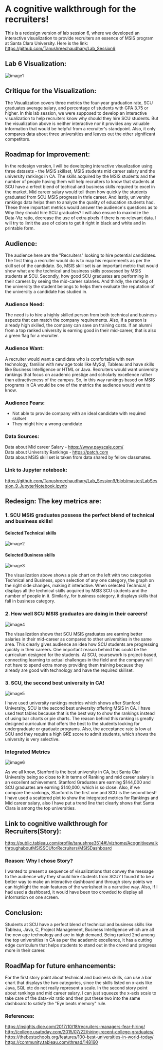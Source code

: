 # A cognitive walkthrough for the recruiters!

This is a redesign version of lab session 6, where we developed an interactive visualization to provide recruiters an essence of MSIS program at Santa Clara University. Here is the link: <br />
https://github.com/Tanushreechaudhary/Lab_Session6 <br />

## Lab 6 Visualization:
![image1](https://user-images.githubusercontent.com/32077698/32917704-eb66ed46-cad4-11e7-8f9d-ab7443609123.png)

## Critique for the Visualization:
The Visualization covers three metrics the four-year graduation rate, SCU graduates average salary, and percentage of students with GPA 3.75 or higher. In this lab session, we were supposed to develop an interactive visualization to help recruiters know why should they hire SCU students. But the visualization above is neither interactive nor it provides any valuable information that would be helpful from a recruiter's standpoint. Also, it only compares data about three universities and leaves out the other significant competitors.

## Roadmap for Improvement:
In the redesign version, I will be developing interactive visualization using three datasets - the MSIS skillset, MSIS students mid career salary and the university rankings in CA. The skills acquired by the MSIS students and the number of people having them will help recruiters to know that students at SCU have a erfect blend of techical and business skills required to excel in the market. Mid career salary would tell them how quickly the students graduated from SCU MSIS progress in thrie career. And lastly, university rankings data helps them to analyze the quality of education students had. These three important metrics would answer the audience's questions as to Why they should hire SCU graduates? I will also ensure to maximize the Data-Viz ratio, decrease the use of extra pixels if there is no relevant data. I will try to limit the use of colors to get it right in black and white and in printable form.

## Audience:
The audience here are the "Recruiters" looking to hire potential candidates. The first thing a recruiter would do is to map his requirements as per the skill set of the candidate. So, MSIS skill set is an important metric that would show what are the technical and business skills possessed by MSIS students at SCU. Secondly, how good SCU graduates are performing in their careers by seeing the mid-career salaries. And thirdly, the ranking of the university the student belongs to helps them evaluate the reputation of the university a candidate has studied in.

### Audience Need:
The need is to hire a highly skilled person from both technical and business aspects that can match the company requirements. Also, if a person is already high skilled, the company can save on training costs. If an alumni from a top ranked university is earning good in their mid-career, that is also a green flag for a recruiter.

### Audience Want:
A recruiter would want a candidate who is comfortable with new technology, familiar with new age tools like MySql, Tableau and have skills like Business Intelligence or HTML or Java. Recruiters would want university rankings that focus on academic prestige and scholarly excellence rather than attractiveness of the campus. So, in this way rankings based on MSIS programs in CA would be one of the metrics the audience would want to know. 

### Audience Fears:
* Not able to provide company with an ideal candidate with required skillset
* They might hire a wrong candidate

### Data Sources:
Data about Mid career Salary - https://www.payscale.com/ <br />
Data about University Rankings - https://patch.com  <br />
Data about MSIS skill set is taken from data shared by fellow classmates. <br />

### Link to Jupyter notebook:
https://github.com/Tanushreechaudhary/Lab_Session9/blob/master/LabSession_9_JupyterNotebook.ipynb

## Redesign: The key metrics are:
### 1. SCU MSIS graduates possess the perfect blend of technical and business skills!
#### Selected Technical skills
![image2](https://user-images.githubusercontent.com/32077698/32917705-eb8228fe-cad4-11e7-833c-6a0c321dea9f.png) 

#### Selected Business skills
![image3](https://user-images.githubusercontent.com/32077698/32917706-eba30cb8-cad4-11e7-8b67-5be83006d0c4.png)

The visualization above shows a pie chart on the left with two categories Technical and Business, upon selection of any one category, the graph on the right side changes, making it interactive. When selected Technical, it displays all the technical skills acquired by MSIS SCU students and the number of people in it. Similarly, for business category, it displays skills that fall in business category. 

### 2. How well SCU MSIS graduates are doing in their careers!
![image4](https://user-images.githubusercontent.com/32077698/32917707-ebbf2f60-cad4-11e7-8b17-281084a235a7.png)

The visualization shows that SCU MSIS graduates are earning better salaries in their mid-career as compared to other universities in the same area. This clearly gives audience an idea how SCU students are progressing quickly in their careers. One important reason behind this could be the curriculum designed for the students. At SCU, coursework is project-based, connecting learning to actual challenges in the field and the company will not have to spend extra money providing them training because they already are good with technology and have the required skillset.

### 3. SCU, the second best university in CA!
![image5](https://user-images.githubusercontent.com/32077698/32917708-ebe4ba28-cad4-11e7-8a71-450a378291a7.png)

I have used university rankings metrics which shows after Stanford University, SCU is the second best university offering MSIS in CA. I have used text tables because that is the best way to show the rankings instead of using bar charts or pie charts. The reason behind this ranking is greatly designed curriculum that offers the best to the students looking for undergraduate or graduate programs. Also, the acceptance rate is low at SCU and they require a high GRE score to admit students, which shows the university is very selective.

### Integrated Metrics
![image6](https://user-images.githubusercontent.com/32077698/32984115-bbbe698a-cc54-11e7-9395-02bee8151419.png)

As we all know, Stanford is the best university in CA, but Santa Clar University being so close to it in terms of Ranking and mid career salary is an excellent achievement. Stanford Graduates are earning $144,000 and SCU graduates are earning $140,000, which is so close. Also, if we compare the rankings, Stanford is the first one and SCU is the second best! <br />
I have used a scattered plot to show the integrated metrics for Rankings and Mid career salary, also I have put a trend line that clearly shows that Santa Clara is among the top universities.

## Link to cognitive walkthrough for Recruiters(Story): <br />
https://public.tableau.com/profile/tanushree3514#!/vizhome/AcognitivewalkthroughaboutMSISSCUforRecruiters/MSISDashboard

### Reason: Why I chose Story?
I wanted to present a sequence of visualizations that convey the message to the audience why they should hire students from SCU? I found it to be a better way to make an interactive dashboard and through story points we can highlight the main features of the worksheet in a narrative way. Also, If I had used a dashboard, it would have been too crowded to display all information on one screen.

## Conclusion:
Students at SCU have a perfect blend of technical and business skills like Tableau, Java, C, Project Management, Business Intelligence which are all the new age technology and are in high demand. Being ranked 2nd among the top universities in CA as per the academic excellence, it has a cutting edge curriculum that helps students to stand out in the crowd and progress more in their career. 

## RoadMap for future enhancements:
For the first story point about technical and business skills, can use a bar chart that displays the two categories, since the skills listed on x-axis like Java, SQL etc do not really represent a scale. In the second story point about rankings and mid career salary, I can just squeeze the x-axis scale to take care of the data-viz ratio and then put these two into the same dashboard to satisfy the "Eye beats memory" rule.

### References:
https://insights.dice.com/2017/10/18/recruiters-managers-fear-hiring/ <br />
http://college.usatoday.com/2015/07/22/hiring-recent-college-graduates/ <br />
https://thebestschools.org/features/100-best-universities-in-world-today/ <br />
https://community.tableau.com/thread/148160


